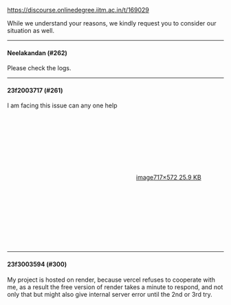 https://discourse.onlinedegree.iitm.ac.in/t/169029

While we understand your reasons, we kindly request you to consider our situation as well.</p><hr>

<h4>Neelakandan (#262)</h4>
<p>Please check the logs.</p><hr>

<h4>23f2003717 (#261)</h4>
<p>I am facing this issue can any one help</p>
<p><div class="lightbox-wrapper"><a class="lightbox" data-download-href="/uploads/short-url/6Tt3cv3d9dbo3KhlRaX8kix1JyS.png?dl=1" href="https://europe1.discourse-cdn.com/flex013/uploads/iitm/original/3X/3/0/305235a24932cb3f94ca76430d58fe8106f0d2ee.png" rel="noopener nofollow ugc" title="image"><div class="meta"><svg aria-hidden="true" class="fa d-icon d-icon-far-image svg-icon"><use href="#far-image"></use></svg><span class="filename">image</span><span class="informations">717×572 25.9 KB</span><svg aria-hidden="true" class="fa d-icon d-icon-discourse-expand svg-icon"><use href="#discourse-expand"></use></svg></div></a></div></p><hr>

<h4>23f3003594 (#300)</h4>
<p>My project is hosted on render, because vercel refuses to cooperate with me, as a result the free version of render takes a minute to respond, and not only that but might also give internal server error until the 2nd or 3rd try.
